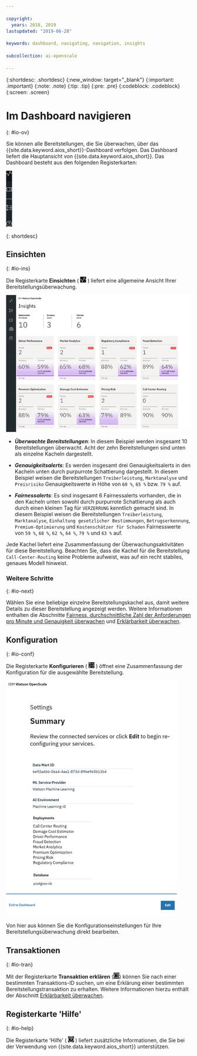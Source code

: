 ```yaml
---

copyright:
  years: 2018, 2019
lastupdated: "2019-06-28"

keywords: dashboard, navigating, navigation, insights

subcollection: ai-openscale

---
```


{:shortdesc: .shortdesc}
{:new_window: target="_blank"}
{:important: .important}
{:note: .note}
{:tip: .tip}
{:pre: .pre}
{:codeblock: .codeblock}
{:screen: .screen}

# Im Dashboard navigieren
{: #io-ov}

Sie können alle Bereitstellungen, die Sie überwachen, über das {{site.data.keyword.aios_short}}-Dashboard verfolgen. Das Dashboard liefert die Hauptansicht von {{site.data.keyword.aios_short}}. Das Dashboard besteht aus den folgenden Registerkarten:

  ![Registerkarte 'Einsichten'](images/insight-tabs.png)

{: shortdesc}

## Einsichten
{: #io-ins}

Die Registerkarte **Einsichten** ( ![Dashboard für Einsichten](images/insight-dash-tab.png) ) liefert eine allgemeine Ansicht Ihrer Bereitstellungsüberwachung.

  ![Dashboard für Einsichten](images/insight-dashboard.png)

- ***Überwachte Bereitstellungen***: In diesem Beispiel werden insgesamt 10 Bereitstellungen überwacht. Acht der zehn Bereitstellungen sind unten als einzelne Kacheln dargestellt.

- ***Genauigkeitsalerts***: Es werden insgesamt drei Genauigkeitsalerts in den Kacheln unten durch purpurrote Schattierung dargestellt. In diesem Beispiel weisen die Bereitstellungen `Treiberleistung`, `Marktanalyse` und `Preisrisiko` Genauigkeitswerte in Höhe von `60 %`, `65 %` bzw. `79 %` auf.

- ***Fairnessalerts***: Es sind insgesamt 6 Fairnessalerts vorhanden, die in den Kacheln unten sowohl durch purpurrote Schattierung als auch durch einen kleinen Tag für `VERZERRUNG` kenntlich gemacht sind. In diesem Beispiel weisen die Bereitstellungen `Treiberleistung`, `Marktanalyse`, `Einhaltung gesetzlicher Bestimmungen`, `Betrugserkennung`, `Premium-Optimierung` und `Kostenschätzer für Schaden` Fairnesswerte von `59 %`, `68 %`, `62 %`, `64 %`, `79 %` und `63 %` auf.

Jede Kachel liefert eine Zusammenfassung der Überwachungsaktivitäten für diese Bereitstellung. Beachten Sie, dass die Kachel für die Bereitstellung `Call-Center-Routing` keine Probleme aufweist, was auf ein recht stabiles, genaues Modell hinweist.

### Weitere Schritte
{: #io-next}

Wählen Sie eine beliebige einzelne Bereitstellungskachel aus, damit weitere Details zu dieser Bereitstellung angezeigt werden. Weitere Informationen enthalten die Abschnitte [Fairness, durchschnittliche Zahl der Anforderungen pro Minute und Genauigkeit überwachen](/docs/services/ai-openscale?topic=ai-openscale-it-ov) und [Erklärbarkeit überwachen](/docs/services/ai-openscale?topic=ai-openscale-ie-ov).

## Konfiguration
{: #io-conf}

Die Registerkarte **Konfigurieren** ( ![Registerkarte 'Konfigurieren'](images/insight-config-tab.png) ) öffnet eine Zusammenfassung der Konfiguration für die ausgewählte Bereitstellung.

  ![Konfigurationszusammenfassung](images/insight-config-summary.png)

Von hier aus können Sie die Konfigurationseinstellungen für Ihre Bereitstellungsüberwachung direkt bearbeiten.

## Transaktionen
{: #io-tran}

Mit der Registerkarte **Transaktion erklären** (![Registerkarte 'Transaktion erklären'](images/insight-transact-tab.png)) können Sie nach einer bestimmten Transaktions-ID suchen, um eine Erklärung einer bestimmten Bereitstellungstransaktion zu erhalten. Weitere Informationen hierzu enthält der Abschnitt [Erklärbarkeit überwachen](/docs/services/ai-openscale?topic=ai-openscale-ie-ov).

## Registerkarte 'Hilfe'
{: #io-help}

Die Registerkarte 'Hilfe' ( ![Registerkarte 'Hilfe'](images/insight-help-tab.png) ) liefert zusätzliche Informationen, die Sie bei der Verwendung von {{site.data.keyword.aios_short}} unterstützen.

